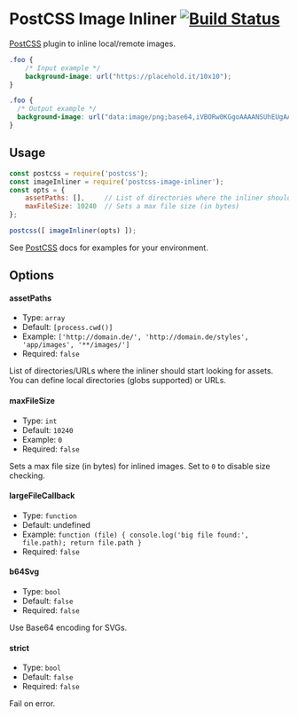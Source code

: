 # PostCSS Image Inliner [![Build Status][ci-img]][ci]

[PostCSS] plugin to inline local/remote images.

[PostCSS]: https://github.com/postcss/postcss
[ci-img]: https://github.com/bezoerb/postcss-image-inliner/workflows/Tests/badge.svg
[ci]: https://github.com/bezoerb/postcss-image-inliner/actions?workflow=Tests

```css
.foo {
    /* Input example */
    background-image: url("https://placehold.it/10x10");
}
```

```css
.foo {
  /* Output example */
  background-image: url("data:image/png;base64,iVBORw0KGgoAAAANSUhEUgAAAAo ... ORK5CYII=");
}
```

## Usage

```js
const postcss = require('postcss');
const imageInliner = require('postcss-image-inliner');
const opts = {
    assetPaths: [],     // List of directories where the inliner should look for assets
    maxFileSize: 10240  // Sets a max file size (in bytes)
};

postcss([ imageInliner(opts) ]);
```

See [PostCSS] docs for examples for your environment.

## Options

#### assetPaths

* Type: `array`
* Default: `[process.cwd()]`
* Example: `['http://domain.de/', 'http://domain.de/styles', 'app/images', '**/images/']`
* Required: `false`

List of directories/URLs where the inliner should start looking for assets.
You can define local directories (globs supported) or URLs.


#### maxFileSize

* Type: `int`
* Default: `10240`
* Example: `0`
* Required: `false`

Sets a max file size (in bytes) for inlined images. Set to `0` to disable size checking.

#### largeFileCallback

* Type: `function`
* Default: undefined
* Example: `function (file) { console.log('big file found:', file.path); return file.path }`
* Required: `false`

#### b64Svg

* Type: `bool`
* Default: `false`
* Required: `false`

Use Base64 encoding for SVGs.

#### strict

* Type: `bool`
* Default: `false`
* Required: `false`

Fail on error.
